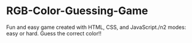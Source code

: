 # RGB-Color-Guessing-Game
Fun and easy game created with HTML, CSS, and JavaScript./n2 modes: easy or hard.
Guess the correct color!!
